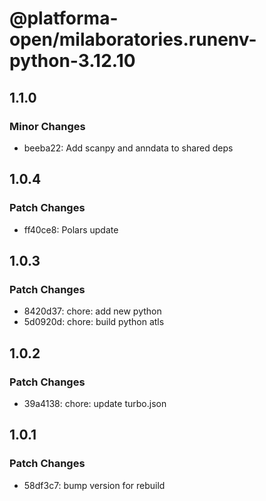 # @platforma-open/milaboratories.runenv-python-3.12.10

## 1.1.0

### Minor Changes

- beeba22: Add scanpy and anndata to shared deps

## 1.0.4

### Patch Changes

- ff40ce8: Polars update

## 1.0.3

### Patch Changes

- 8420d37: chore: add new python
- 5d0920d: chore: build python atls

## 1.0.2

### Patch Changes

- 39a4138: chore: update turbo.json

## 1.0.1

### Patch Changes

- 58df3c7: bump version for rebuild
